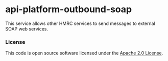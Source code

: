 # api-platform-outbound-soap

This service allows other HMRC services to send messages to external SOAP web services.

### License

This code is open source software licensed under the [Apache 2.0 License]("http://www.apache.org/licenses/LICENSE-2.0.html").

